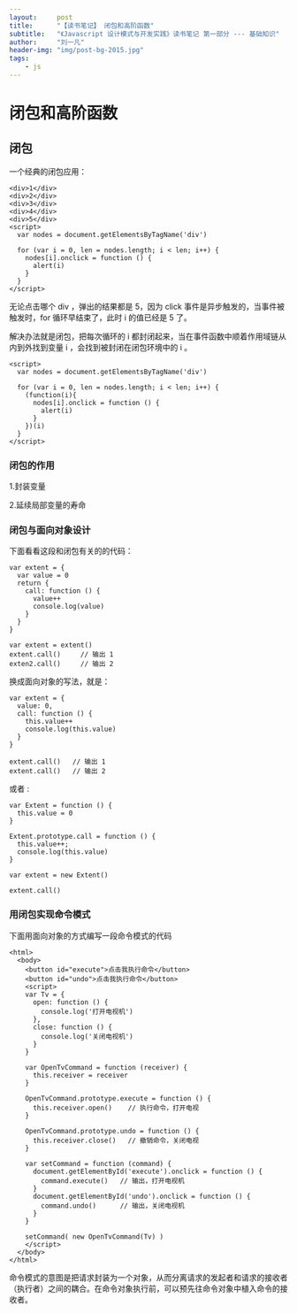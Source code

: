 ```yaml
---
layout:     post
title:      "【读书笔记】 闭包和高阶函数"
subtitle:   "《Javascript 设计模式与开发实践》读书笔记 第一部分 --- 基础知识"
author:     "刘一凡"
header-img: "img/post-bg-2015.jpg"
tags:
    - js
---
```


# 闭包和高阶函数

## 闭包

一个经典的闭包应用：

```
<div>1</div>
<div>2</div>
<div>3</div>
<div>4</div>
<div>5</div>
<script>
  var nodes = document.getElementsByTagName('div')

  for (var i = 0, len = nodes.length; i < len; i++) {
    nodes[i].onclick = function () {
      alert(i)
    }
  }
</script>
```

无论点击哪个 div ，弹出的结果都是 5，因为 click 事件是异步触发的，当事件被触发时，for 循环早结束了，此时 i 的值已经是 5 了。

解决办法就是闭包，把每次循环的 i 都封闭起来，当在事件函数中顺着作用域链从内到外找到变量 i ，会找到被封闭在闭包环境中的 i 。

```
<script>
  var nodes = document.getElementsByTagName('div')

  for (var i = 0, len = nodes.length; i < len; i++) {
    (function(i){
      nodes[i].onclick = function () {
        alert(i)
      }
    })(i)
  }
</script>
```

### 闭包的作用

1.封装变量

2.延续局部变量的寿命

### 闭包与面向对象设计

下面看看这段和闭包有关的的代码：

```
var extent = {
  var value = 0
  return {
    call: function () {
      value++
      console.log(value)
    }
  }
}

var extent = extent()
extent.call()     // 输出 1
exten2.call()     // 输出 2

```
换成面向对象的写法，就是：

```
var extent = {
  value: 0,
  call: function () {
    this.value++
    console.log(this.value)
  }
}

extent.call()   // 输出 1
extent.call()   // 输出 2
```

或者 :

```
var Extent = function () {
  this.value = 0
}

Extent.prototype.call = function () {
  this.value++;
  console.log(this.value)
}

var extent = new Extent()

extent.call()
```

### 用闭包实现命令模式

下面用面向对象的方式编写一段命令模式的代码

```
<html>
  <body>
    <button id="execute">点击我执行命令</button>
    <button id="undo">点击我执行命令</button>
    <script>
    var Tv = {
      open: function () {
        console.log('打开电视机')
      },
      close: function () {
        console.log('关闭电视机')
      }
    }

    var OpenTvCommand = function (receiver) {
      this.receiver = receiver
    }

    OpenTvCommand.prototype.execute = function () {
      this.receiver.open()    // 执行命令，打开电视
    }

    OpenTvCommand.prototype.undo = function () {
      this.receiver.close()   // 撤销命令，关闭电视
    }

    var setCommand = function (command) {
      document.getElementById('execute').onclick = function () {
        command.execute()   // 输出，打开电视机
      }
      document.getElementById('undo').onclick = function () {
        command.undo()      // 输出，关闭电视机
      }
    }

    setCommand( new OpenTvCommand(Tv) )
    </script>
  </body>
</html>
```

命令模式的意图是把请求封装为一个对象，从而分离请求的发起者和请求的接收者（执行者）之间的耦合。在命令对象执行前，可以预先往命令对象中植入命令的接收者。
